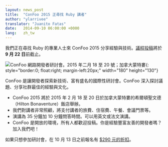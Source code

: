 ```yaml
---
layout: news_post
title:  "ConFoo 2015 正尋找 Ruby 講者"
author: "ylarrivee"
translator: "Juanito Fatas"
date:   2014-09-10 06:00:00 +0000
lang:   zh_tw
---
```


我們正在尋找 Ruby 的專業人士來 ConFoo 2015 分享經驗與技術。[議程投稿][1]將於 **9 月 22 日**前截止。

![ConFoo 網路開發者研討會。2015 年二月 18 至 20 號；加拿大蒙特婁][logo]{: style="border:0; float:right; margin-left:20px;" width="180" height="130"}

ConFoo 是讓開發者探索新技術、富有盛名的國際性研討會。ConFoo 深入探討議題、分享社群最佳的經驗與文化。

 * ConFoo 2015 將於 2015 年 2 月 18 至 20 日於加拿大蒙特婁的希爾頓聖文德（Hilton Bonaventure）飯店舉辦。
 * 我們對講者非常照顧，將支付講者的旅費、住宿費、午餐、會議門票等。
 * 演講為 35 分鐘加 10 分鐘問答時間。可以用英文或法文演講。
 * ConFoo 是開放的環境，所有人都歡迎投稿。你是經驗豐富友善的開發者嗎？加入我們吧！

如果只想參加研討會，在 10 月 13 日之前報名有 [$290 元的折扣][2]。

[logo]: http://confoo.ca/images/propaganda/2015/en/like.gif
[1]: http://confoo.ca/en/call-for-papers
[2]: http://confoo.ca/en/register
